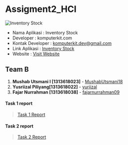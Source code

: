 # Assigment2_HCI

![Inventory Stock](https://user-images.githubusercontent.com/62864891/95829628-ac14d500-0d60-11eb-8c81-0a9bfcc4a482.png)

- Nama Aplikasi : Inventory Stock
- Developer : komputerkit.com
- Kontak Developer : komputerkit.dev@gmail.com
- Link Aplikasi : [Inventory Stock](https://play.google.com/store/apps/details?id=com.komputerkit.inventorystock)
- Website : [Visit Website](http://komputerkit.com)


## Team B
1. **Mushab Utsmani I [1313618023]** - [MushabUtsmani18](https://github.com/MushabUtsmani18)
2. **Yusriizal Piliyang[1313618022]** - [yuriizal](https://github.com/yusriizal)
3. **Fajar Nurrahman [1313618038]** - [fajarnurrahman09](https://github.com/fajarnurrahman09)

#### Task 1 report
> [Task 1 Report](https://github.com/mushabui/Assigment_HCI/tree/hw2/Task%201%20Report)
#### Task 2 report
> [Task 2 Report](https://github.com/mushabui/Assigment_HCI/tree/hw2/Task%202%20Report)
